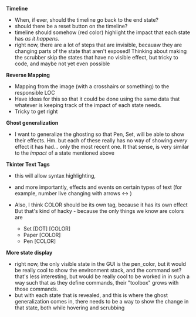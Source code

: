 __Timeline__

 - When, if ever, should the timeline go back to the end state?
 - should there be a reset button on the timeline?
 - timeline should somehow (red color) highlight the impact that
   each state has _as it happens_. 
 - right now, there are a lot of steps that are invisible, becauaw
   they are changing parts of the state that aren't exposed!
   Thinking about making the scrubber skip the states that have no
   visible effect, but tricky to code, and maybe not yet even possible

__Reverse Mapping__

 - Mapping from the image (with a crosshairs or something) to the responsible LOC
 - Have ideas for this so that it could be done using the same data that whatever
   is keeping track of the impact of each state needs.
 - Tricky to get right


__Ghost generalization__

 - I want to generalize the ghosting so that Pen, Set, will be able to show 
   their effects. Hm. but each of these really has no way of showing _every_
   effect it has had... only the most recent one. It that sense, is very similar
   to the _impact_ of a state mentioned above
   
__Tkinter Text Tags__

 - this will allow syntax highlighting,
 - and more importantly, effects and events on certain types of text
   (for example, number live changing with arrows <-> )
 - Also, I think COLOR should be its own tag, because it has its own effect
   But that's kind of hacky - because the only things we know are colors are
   
     - Set [DOT] [COLOR]
     - Paper [COLOR]
     - Pen [COLOR]
     
__More state display__

  - right now, the only visible state in the GUI is the pen\_color, but it would
    be really cool to show the environment stack, and the command set? that's less interesting,
    but would be really cool to be worked in in such a way such that as they define commands,
    their "toolbox" grows with those commands.
  - but with each state that is revealed, and this is where the ghost generalization comes in,
    there needs to be a way to show the change in that state, both while hovering and scrubbing


